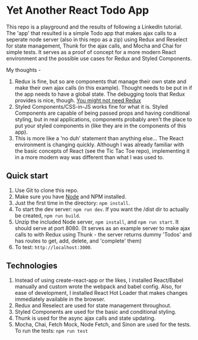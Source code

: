 # Yet Another React Todo App

This repo is a playground and the results of following a LinkedIn tutorial. The 'app' that resulted is a simple Todo app that makes ajax calls to a seperate node server (also in this repo as a zip) using Redux and Reselect for state management, Thunk for the ajax calls, and Mocha and Chai for simple tests. It serves as a proof of concept for a more modern React environment and the possible use cases for Redux and Styled Components. 

My thoughts - 
1. Redux is fine, but so are components that manage their own state and make their own ajax calls (in this example). Thought needs to be put in if the app needs to have a global state. The debugging tools that Redux provides is nice, though. [You might not need Redux](https://medium.com/@dan_abramov/you-might-not-need-redux-be46360cf367)
2. Styled Components/CSS-in-JS works fine for what it is. Styled Components are capable of being passed props and having conditional styling, but in real applications, components probably aren't the place to put your styled components in (like they are in the components of this app). 
3. This is more like a 'no duh' statement than anything else... The React environment is changing quickly. Although I was already familiar with the basic concepts of React (see the Tic Tac Toe repo), implementing it in a more modern way was different than what I was used to. 

## Quick start

1. Use Git to clone this repo.
2. Make sure you have [Node](http://nodejs.org) and NPM installed.
3. Just the first time in the directory: `npm install`.
4. To start the dev server: `npm run dev`. If you want the /dist dir to actually be created, `npm run build`. 
5. Unzip the included Node server, `npm install`, and `npm run start`. It should serve at port 8080. (It serves as an example server to make ajax calls to with Redux using Thunk - the server returns dummy 'Todos' and has routes to get, add, delete, and 'complete' them)
6. To test: `http://localhost:3000`.


## Technologies

1. Instead of using create-react-app or the likes, I installed React/Babel manually and custom wrote the webpack and babel config. Also, for ease of development, I installed React Hot Loader that makes changes immediately available in the browser. 
1. Redux and Reselect are used for state management throughout. 
1. Styled Components are used for the basic and conditional styling. 
1. Thunk is used for the async ajax calls and state updating. 
1. Mocha, Chai, Fetch Mock, Node Fetch, and Sinon are used for the tests. To run the tests: `npm run test`
